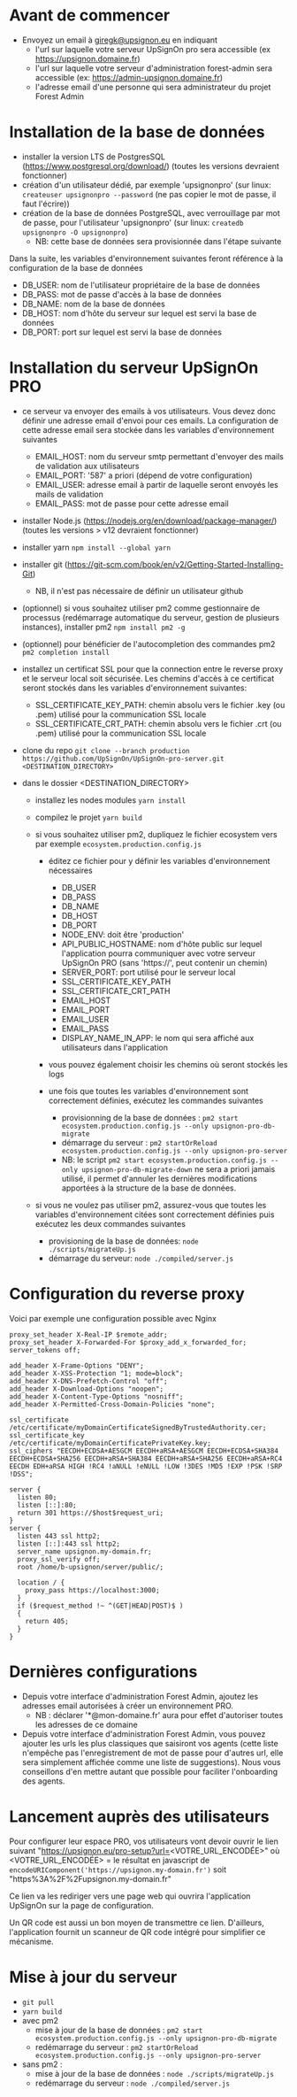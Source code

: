 # Avant de commencer

- Envoyez un email à giregk@upsignon.eu en indiquant
  - l'url sur laquelle votre serveur UpSignOn pro sera accessible (ex https://upsignon.domaine.fr)
  - l'url sur laquelle votre serveur d'administration forest-admin sera accessible (ex: https://admin-upsignon.domaine.fr)
  - l'adresse email d'une personne qui sera administrateur du projet Forest Admin

# Installation de la base de données

- installer la version LTS de PostgresSQL (https://www.postgresql.org/download/) (toutes les versions devraient fonctionner)
- création d'un utilisateur dédié, par exemple 'upsignonpro' (sur linux: `createuser upsignonpro --password` (ne pas copier le mot de passe, il faut l'écrire))
- création de la base de données PostgreSQL, avec verrouillage par mot de passe, pour l'utilisateur 'upsignonpro' (sur linux: `createdb upsignonpro -O upsignonpro`)
  - NB: cette base de données sera provisionnée dans l'étape suivante

Dans la suite, les variables d'environnement suivantes feront référence à la configuration de la base de données

- DB_USER: nom de l'utilisateur propriétaire de la base de données
- DB_PASS: mot de passe d'accès à la base de données
- DB_NAME: nom de la base de données
- DB_HOST: nom d'hôte du serveur sur lequel est servi la base de données
- DB_PORT: port sur lequel est servi la base de données

# Installation du serveur UpSignOn PRO

- ce serveur va envoyer des emails à vos utilisateurs. Vous devez donc définir une adresse email d'envoi pour ces emails. La configuration de cette adresse email sera stockée dans les variables d'environnement suivantes

  - EMAIL_HOST: nom du serveur smtp permettant d'envoyer des mails de validation aux utilisateurs
  - EMAIL_PORT: '587' a priori (dépend de votre configuration)
  - EMAIL_USER: adresse email à partir de laquelle seront envoyés les mails de validation
  - EMAIL_PASS: mot de passe pour cette adresse email

- installer Node.js (https://nodejs.org/en/download/package-manager/) (toutes les versions > v12 devraient fonctionner)
- installer yarn `npm install --global yarn`
- installer git (https://git-scm.com/book/en/v2/Getting-Started-Installing-Git)
  - NB, il n'est pas nécessaire de définir un utilisateur github
- (optionnel) si vous souhaitez utiliser pm2 comme gestionnaire de processus (redémarrage automatique du serveur, gestion de plusieurs instances), installer pm2 `npm install pm2 -g`
- (optionnel) pour bénéficier de l'autocompletion des commandes pm2 `pm2 completion install`

- installez un certificat SSL pour que la connection entre le reverse proxy et le serveur local soit sécurisée. Les chemins d'accès à ce certificat seront stockés dans les variables d'environnement suivantes:

  - SSL_CERTIFICATE_KEY_PATH: chemin absolu vers le fichier .key (ou .pem) utilisé pour la communication SSL locale
  - SSL_CERTIFICATE_CRT_PATH: chemin absolu vers le fichier .crt (ou .pem) utilisé pour la communication SSL locale

- clone du repo `git clone --branch production https://github.com/UpSignOn/UpSignOn-pro-server.git <DESTINATION_DIRECTORY>`
- dans le dossier <DESTINATION_DIRECTORY>

  - installez les nodes modules `yarn install`
  - compilez le projet `yarn build`
  - si vous souhaitez utiliser pm2, dupliquez le fichier ecosystem vers par exemple `ecosystem.production.config.js`

    - éditez ce fichier pour y définir les variables d'environnement nécessaires
      - DB_USER
      - DB_PASS
      - DB_NAME
      - DB_HOST
      - DB_PORT
      - NODE_ENV: doit être 'production'
      - API_PUBLIC_HOSTNAME: nom d'hôte public sur lequel l'application pourra communiquer avec votre serveur UpSignOn PRO (sans 'https://', peut contenir un chemin)
      - SERVER_PORT: port utilisé pour le serveur local
      - SSL_CERTIFICATE_KEY_PATH
      - SSL_CERTIFICATE_CRT_PATH
      - EMAIL_HOST
      - EMAIL_PORT
      - EMAIL_USER
      - EMAIL_PASS
      - DISPLAY_NAME_IN_APP: le nom qui sera affiché aux utilisateurs dans l'application
    - vous pouvez également choisir les chemins où seront stockés les logs
    - une fois que toutes les variables d'environnement sont correctement définies, exécutez les commandes suivantes

      - provisionning de la base de données : `pm2 start ecosystem.production.config.js --only upsignon-pro-db-migrate`
      - démarrage du serveur : `pm2 startOrReload ecosystem.production.config.js --only upsignon-pro-server`
      - NB: le script `pm2 start ecosystem.production.config.js --only upsignon-pro-db-migrate-down` ne sera a priori jamais utilisé, il permet d'annuler les dernières modifications apportées à la structure de la base de données.

  - si vous ne voulez pas utiliser pm2, assurez-vous que toutes les variables d'environnement citées sont correctement définies puis exécutez les deux commandes suivantes
    - provisioning de la base de données: `node ./scripts/migrateUp.js`
    - démarrage du serveur: `node ./compiled/server.js`

# Configuration du reverse proxy

Voici par exemple une configuration possible avec Nginx

```
proxy_set_header X-Real-IP $remote_addr;
proxy_set_header X-Forwarded-For $proxy_add_x_forwarded_for;
server_tokens off;

add_header X-Frame-Options "DENY";
add_header X-XSS-Protection "1; mode=block";
add_header X-DNS-Prefetch-Control "off";
add_header X-Download-Options "noopen";
add_header X-Content-Type-Options "nosniff";
add_header X-Permitted-Cross-Domain-Policies "none";

ssl_certificate /etc/certificate/myDomainCertificateSignedByTrustedAuthority.cer;
ssl_certificate_key /etc/certificate/myDomainCertificatePrivateKey.key;
ssl_ciphers "EECDH+ECDSA+AESGCM EECDH+aRSA+AESGCM EECDH+ECDSA+SHA384 EECDH+ECDSA+SHA256 EECDH+aRSA+SHA384 EECDH+aRSA+SHA256 EECDH+aRSA+RC4 EECDH EDH+aRSA HIGH !RC4 !aNULL !eNULL !LOW !3DES !MD5 !EXP !PSK !SRP !DSS";

server {
  listen 80;
  listen [::]:80;
  return 301 https://$host$request_uri;
}
server {
  listen 443 ssl http2;
  listen [::]:443 ssl http2;
  server_name upsignon.my-domain.fr;
  proxy_ssl_verify off;
  root /home/b-upsignon/server/public/;

  location / {
    proxy_pass https://localhost:3000;
  }
  if ($request_method !~ ^(GET|HEAD|POST)$ )
  {
    return 405;
  }
}
```

# Dernières configurations

- Depuis votre interface d'administration Forest Admin, ajoutez les adresses email autorisées à créer un environnement PRO.
  - NB : déclarer '\*@mon-domaine.fr' aura pour effet d'autoriser toutes les adresses de ce domaine
- Depuis votre interface d'administration Forest Admin, vous pouvez ajouter les urls les plus classiques que saisiront vos agents (cette liste n'empêche pas l'enregistrement de mot de passe pour d'autres url, elle sera simplement affichée comme une liste de suggestions). Nous vous conseillons d'en mettre autant que possible pour faciliter l'onboarding des agents.

# Lancement auprès des utilisateurs

Pour configurer leur espace PRO, vos utilisateurs vont devoir ouvrir le lien suivant
"https://upsignon.eu/pro-setup?url=<VOTRE_URL_ENCODÉE>" où
<VOTRE_URL_ENCODÉE> = le résultat en javascript de `encodeURIComponent('https://upsignon.my-domain.fr')` soit "https%3A%2F%2Fupsignon.my-domain.fr"

Ce lien va les rediriger vers une page web qui ouvrira l'application UpSignOn sur la page de configuration.

Un QR code est aussi un bon moyen de transmettre ce lien. D'ailleurs, l'application fournit un scanneur de QR code intégré pour simplifier ce mécanisme.

# Mise à jour du serveur

- `git pull`
- `yarn build`
- avec pm2
  - mise à jour de la base de données : `pm2 start ecosystem.production.config.js --only upsignon-pro-db-migrate`
  - redémarrage du serveur : `pm2 startOrReload ecosystem.production.config.js --only upsignon-pro-server`
- sans pm2 :
  - mise à jour de la base de données : `node ./scripts/migrateUp.js`
  - redémarrage du serveur : `node ./compiled/server.js`
